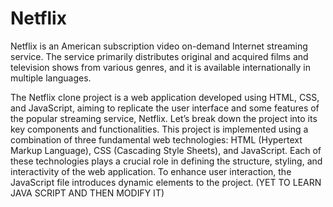 # Netflix
Netflix is an American subscription video on-demand Internet streaming service. The service primarily distributes original and acquired films and television shows from various genres, and it is available internationally in multiple languages.


The Netflix clone project is a web application developed using HTML, CSS, and JavaScript, aiming to replicate the user interface and some features of the popular streaming service, Netflix. Let’s break down the project into its key components and functionalities. This project is implemented using a combination of three fundamental web technologies: HTML (Hypertext Markup Language), CSS (Cascading Style Sheets), and JavaScript. Each of these technologies plays a crucial role in defining the structure, styling, and interactivity of the web application. To enhance user interaction, the JavaScript file introduces dynamic elements to the project.
(YET TO LEARN JAVA SCRIPT AND THEN MODIFY IT)

